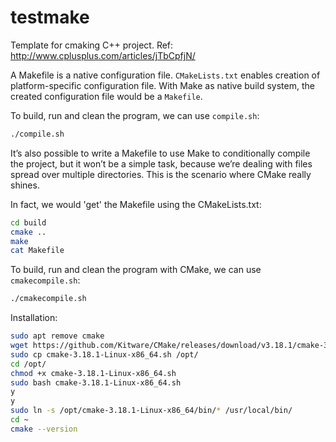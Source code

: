 # testmake

Template for cmaking C++ project. Ref: http://www.cplusplus.com/articles/jTbCpfjN/

A Makefile is a native configuration file. `CMakeLists.txt` enables creation of platform-specific configuration file. With Make as native build system, the created configuration file would be a `Makefile`.

To build, run and clean the program, we can use `compile.sh`:
```bash
./compile.sh
```

It’s also possible to write a Makefile to use Make to conditionally compile the project, but it won’t be a simple task, because we’re dealing with files spread over multiple directories. This is the scenario where CMake really shines.

In fact, we would 'get' the Makefile using the CMakeLists.txt:
```bash
cd build
cmake ..
make
cat Makefile
```

To build, run and clean the program with CMake, we can use `cmakecompile.sh`:
```bash
./cmakecompile.sh
```

Installation:
```bash
sudo apt remove cmake
wget https://github.com/Kitware/CMake/releases/download/v3.18.1/cmake-3.18.1-Linux-x86_64.sh
sudo cp cmake-3.18.1-Linux-x86_64.sh /opt/
cd /opt/
chmod +x cmake-3.18.1-Linux-x86_64.sh
sudo bash cmake-3.18.1-Linux-x86_64.sh
y
y
sudo ln -s /opt/cmake-3.18.1-Linux-x86_64/bin/* /usr/local/bin/
cd ~
cmake --version
```
